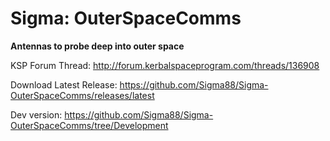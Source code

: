 # Sigma: OuterSpaceComms

**Antennas to probe deep into outer space**


KSP Forum Thread: http://forum.kerbalspaceprogram.com/threads/136908

Download Latest Release: https://github.com/Sigma88/Sigma-OuterSpaceComms/releases/latest

Dev version: https://github.com/Sigma88/Sigma-OuterSpaceComms/tree/Development
